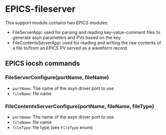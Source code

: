 # EPICS-fileserver

This support module contains two EPICS modules:
- FileServerApp: used for parsing and reading key-value-comment files to generate asyn parameters and PVs based on the key.
- FileContentsServerApp: used for reading and writing the raw contents of a file to/from an EPICS PV served as a waveform record.


## EPICS iocsh commands 

### FileServerConfigure(portName, fileName)

* `portName`: The name of the asyn driver port to use
* `fileName`: file name


### FileContentsServerConfigure(portName, fileName, fileType)

* `portName`: The name of the asyn driver port to use
* `fileName`: file name
* `fileType`: file type (see `FileType` enum)


